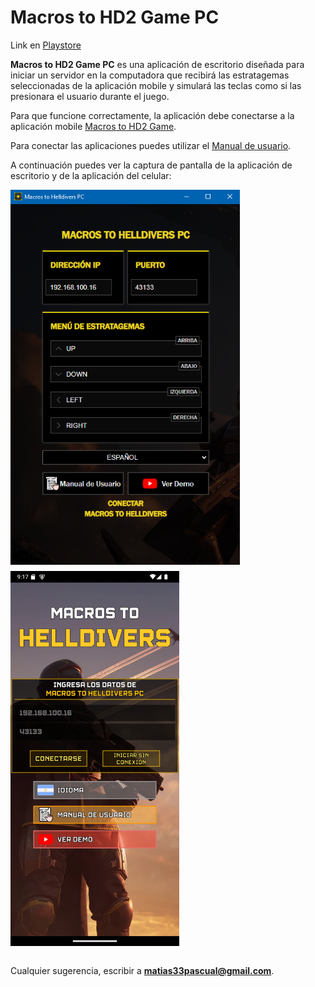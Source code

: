 # Macros to HD2 Game PC

Link en [Playstore](https://play.google.com/store/apps/details?id=com.macros.helldivers)

**Macros to HD2 Game PC** es una aplicación de escritorio diseñada para iniciar un servidor en la computadora que recibirá las estratagemas seleccionadas de la aplicación mobile y simulará las teclas como si las presionara el usuario durante el juego.

Para que funcione correctamente, la aplicación debe conectarse a la aplicación mobile [Macros to HD2 Game](https://github.com/matias33pascual/macros-to-helldivers).

Para conectar las aplicaciones puedes utilizar el [Manual de usuario](https://sites.google.com/d/1wV6G_jgg0fkdAwXpqCNoDhmJfu0CHSRz/p/1F5WB34d2O7UOeURxEBLVzt9IqUOmI3kj/edit).

A continuación puedes ver la captura de pantalla de la aplicación de escritorio y de la aplicación del celular:

<div style="display: flex; gap: 10px; flex-wrap: wrap;">
  <img src="./src/assets/capture-1.png?raw=true" alt="Captura del juego" height="600"/>
  <img src="./src/assets/capture-4.png?raw=true" alt="Captura del juego" height="600"/>
</div>

<br>

Cualquier sugerencia, escribir a **matias33pascual@gmail.com**.
